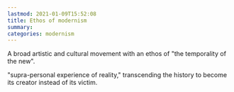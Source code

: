 ```yaml
---
lastmod: 2021-01-09T15:52:08
title: Ethos of modernism
summary: 
categories: modernism
---
```


A broad artistic and cultural movement with an ethos of "the temporality of the new".

"supra-personal experience of reality," transcending the history to become its creator instead of its victim.
